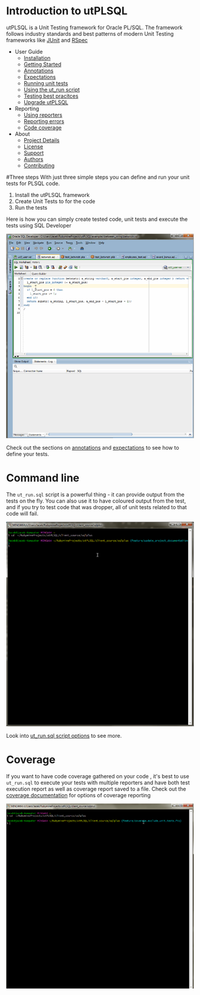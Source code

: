 # Introduction to utPLSQL

utPLSQL is a Unit Testing framework for Oracle PL/SQL.
The framework follows industry standards and best patterns of modern Unit Testing frameworks like [JUnit](http://junit.org/junit4/) and [RSpec](http://rspec.info/)

  - User Guide
       - [Installation](userguide/install.md)
       - [Getting Started](userguide/getting-started.md)
       - [Annotations](userguide/annotations.md)
       - [Expectations](userguide/expectations.md)
       - [Running unit tests](userguide/running-unit-tests.md)
       - [Using the ut_run script](userguide/ut_run-script.md)
       - [Testing best pracitces](userguide/best-practices.md)
       - [Upgrade utPLSQL](userguide/upgrade.md)
  - Reporting
       - [Using reporters](userguide/reporters.md)
       - [Reporting errors](userguide/exception-reporting.md)
       - [Code coverage](userguide/coverage.md)
  - About
       - [Project Details](about/project-details.md)
       - [License](about/license.md)
       - [Support](about/support.md)
       - [Authors](about/authors.md)
       - [Contributing](about/CONTRIBUTING.md)


#Three steps
With just three simple steps you can define and run your unit tests for PLSQL code.
 
1. Install the utPLSQL framework 
2. Create Unit Tests to for the code
3. Run the tests

Here is how you can simply create tested code, unit tests and execute the tests using SQL Developer

![3_steps](images/3_steps_to_run_utPLSQL.gif)

Check out the sections on [annotations](userguide/annotations.md) and [expectations](userguide/expectations.md) to see how to define your tests.  


# Command line 
The `ut_run.sql` script is a powerful thing - it can provide output from the tests on the fly.
You can also use it to have coloured output from the test, and if you try to test code that was dropper, all of unit tests related to that code will fail.

![colors_and_failures](images/running_from_command_line.gif)

Look into [ut_run.sql script options](userguide/ut_run-script.md) to see more.

# Coverage
If you want to have code coverage gathered on your code , it's best to use `ut_run.sql` to execute your tests with multiple reporters and have both test execution report as well as coverage report saved to a file.
Check out the [coverage documentation](userguide/coverage.md) for options of coverage reporting

![coverage](images/running_with_coverage_line.gif)

    



